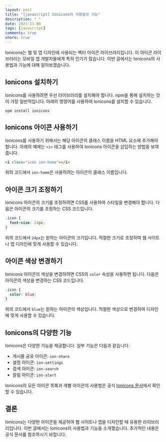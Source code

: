 ```yaml
---
layout: post
title: "[javascript] Ionicons의 사용법과 기능"
description: " "
date: 2023-11-08
tags: [javascript]
comments: true
share: true
---
```


Ionicons는 웹 및 앱 디자인에 사용되는 벡터 아이콘 라이브러리입니다. 이 아이콘 라이브러리는 모바일 앱 개발자들에게 특히 인기가 많습니다. 이번 글에서는 Ionicons의 사용법과 기능에 대해 알아보겠습니다.

## Ionicons 설치하기
Ionicons를 사용하려면 우선 라이브러리를 설치해야 합니다. npm을 통해 설치하는 것이 가장 일반적입니다. 아래의 명령어를 사용하여 Ionicons를 설치할 수 있습니다.

```
npm install ionicons
```

## Ionicons 아이콘 사용하기
Ionicons를 사용하기 위해서는 해당 아이콘의 클래스 이름을 HTML 요소에 추가해야 합니다. 아래의 예제는 `<i>` 태그를 사용하여 Ionicons 아이콘을 삽입하는 방법을 보여줍니다.

```html
<i class="icon ion-home"></i>
```

위의 코드에서 `ion-home`은 사용하려는 아이콘의 클래스 이름입니다.

## 아이콘 크기 조정하기
Ionicons 아이콘의 크기를 조정하려면 CSS를 사용하여 스타일을 변경해야 합니다. 다음은 아이콘의 크기를 조정하는 CSS 코드입니다.

```css
.icon {
  font-size: 24px;
}
```

위의 코드에서 `24px`는 원하는 아이콘의 크기입니다. 적절한 크기로 조정하여 웹 사이트나 앱 디자인에 맞게 사용할 수 있습니다.

## 아이콘 색상 변경하기
Ionicons 아이콘의 색상을 변경하려면 CSS의 `color` 속성을 사용하면 됩니다. 다음은 아이콘의 색상을 변경하는 CSS 코드입니다.

```css
.icon {
  color: blue;
}
```

위의 코드에서 `blue`는 원하는 아이콘의 색상입니다. 적절한 색상으로 변경하여 디자인에 맞게 사용할 수 있습니다.

## Ionicons의 다양한 기능
Ionicons은 다양한 기능을 제공합니다. 일부 기능은 다음과 같습니다.

- 게시물 공유 아이콘: `ion-share`
- 설정 아이콘: `ion-settings`
- 검색 아이콘: `ion-search`
- 알림 아이콘: `ion-alert`

Ionicons의 모든 아이콘 목록과 개별 아이콘의 사용법은 공식 [Ionicons 문서](https://ionicons.com/)에서 확인할 수 있습니다.

## 결론
Ionicons는 다양한 아이콘을 제공하여 웹 사이트나 앱을 디자인할 때 유용한 라이브러리입니다. 이번 글에서는 Ionicons의 사용법과 기능을 소개했습니다. 추가적인 내용은 공식 문서를 참조하시기 바랍니다.